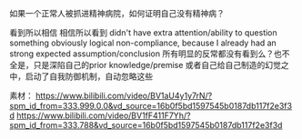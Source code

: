

如果一个正常人被抓进精神病院，如何证明自己没有精神病？

看到所以相信
相信所以看到 
didn't have extra attention/ability to question something obviously logical non-compliance, because I already had an strong expected assumption/conclusion 
所有明显的反常都没有看到么？也不全是，只是深陷自己的prior knowledge/premise 或者自己给自己制造的幻觉之中，启动了自我防御机制，自动忽略这些



素材：
https://www.bilibili.com/video/BV1aU4y1y7rN/?spm_id_from=333.999.0.0&vd_source=16b0f5bd1597545b0187db117f2e3f3d
https://www.bilibili.com/video/BV1fF411F7Yh/?spm_id_from=333.788&vd_source=16b0f5bd1597545b0187db117f2e3f3d
